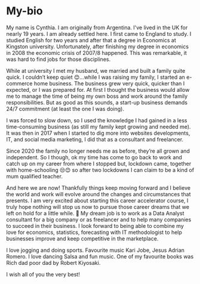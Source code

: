 # My-bio
My name is Cynthia. I am originally from Argentina. I've lived in the UK for nearly 19 years. I am already settled here. I first came to England to study. I studied English for two years and after that a degree in Economics at Kingston university. Unfortunately, after finishing my degree in economics in 2008 the economic crisis of 2007/8 happened. This was remarkable, it was hard to find jobs for those disciplines.

While at university I met my husband, we married and built a family quite quick.
I couldn’t keep quiet 😊…while I was raising my family, I started an e-commerce home business. The business grew very quick, quicker than I expected, or I was prepared for. At first I thought the business would allow me to manage the time of being my own boss and work around the family responsibilities. But as good as this sounds, a start-up business demands 24/7 commitment (at least the one I was doing). 

I was forced to slow down, so I used the knowledge I had gained in a less time-consuming business (as still my family kept growing and needed me). It was then in 2017 when I started to dig more into websites developments, IT, and social media marketing, I did that as a consultant and freelancer. 

Since 2020 the family no longer needs me as before, they’re all grown and independent. So I though, ok my time has come to go back to work and catch up on my career from where I stopped but, lockdown came, together with home-schooling 😒😊 so after two lockdowns I can claim to be a kind of mum qualified teacher.

And here we are now! Thankfully things keep moving forward and I believe the world and work will evolve around the changes and circumstances that presents. I am very excited about starting this career accelerator course, I truly hope nothing will stop us now to pursue those career dreams that we left on hold for a little while. 🙌
My dream job is to work as a Data Analyst consultant for a big company or as freelancer and to help many companies to succeed in their business. I look forward to being able to combine my love for economics, statistics, forecasting with IT methodologist to help businesses improve and keep competitive in the marketplace.

I love jogging and doing sports. Favourite music Kari Jobe, Jesus Adrian Romero. I love dancing Salsa and fun music. One of my favourite books was Rich dad poor dad by Robert Kiyosaki.

I wish all of you the very best!
